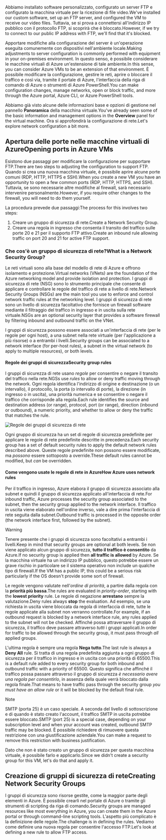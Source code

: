 <span data-ttu-id="c999d-101">Abbiamo installato software personalizzato, configurato un server FTP e configurato la macchina virtuale per la ricezione di file video.</span><span class="sxs-lookup"><span data-stu-id="c999d-101">We've installed our custom software, set up an FTP server, and configured the VM to receive our video files.</span></span> <span data-ttu-id="c999d-102">Tuttavia, se si prova a connettersi all'indirizzo IP pubblico con il protocollo FTP, si scoprirà che è bloccato.</span><span class="sxs-lookup"><span data-stu-id="c999d-102">However, if we try to connect to our public IP address with FTP, we'll find that it's blocked.</span></span> 

<span data-ttu-id="c999d-103">Apportare modifiche alla configurazione del server è un'operazione eseguita comunemente con dispositivi nell'ambiente locale.</span><span class="sxs-lookup"><span data-stu-id="c999d-103">Making adjustments to server configuration is commonly performed with equipment in your on-premises environment.</span></span> <span data-ttu-id="c999d-104">In questo senso, è possibile considerare le macchine virtuali di Azure un'estensione di tale ambiente.</span><span class="sxs-lookup"><span data-stu-id="c999d-104">In this sense, you can consider Azure VMs to be an extension of that environment.</span></span> <span data-ttu-id="c999d-105">È possibile modificare la configurazione, gestire le reti, aprire o bloccare il traffico e così via, tramite il portale di Azure, l'interfaccia della riga di comando di Azure o strumenti di Azure PowerShell.</span><span class="sxs-lookup"><span data-stu-id="c999d-105">You can make configuration changes, manage networks, open or block traffic, and more through the Azure portal, Azure CLI, or Azure PowerShell tools.</span></span>

<span data-ttu-id="c999d-106">Abbiamo già visto alcune delle informazioni base e opzioni di gestione nel pannello **Panoramica** della macchina virtuale.</span><span class="sxs-lookup"><span data-stu-id="c999d-106">You've already seen some of the basic information and management options in the **Overview** panel for the virtual machine.</span></span> <span data-ttu-id="c999d-107">Ora si approfondirà la configurazione di rete.</span><span class="sxs-lookup"><span data-stu-id="c999d-107">Let's explore network configuration a bit more.</span></span>

## <a name="opening-ports-in-azure-vms"></a><span data-ttu-id="c999d-108">Apertura delle porte nelle macchine virtuali di Azure</span><span class="sxs-lookup"><span data-stu-id="c999d-108">Opening ports in Azure VMs</span></span>

<!-- TODO: Azure portal is inconsistent here in applying the NSG.
By default, new VMs are locked down. 

Apps can make outgoing requests, but the only inbound traffic allowed is from the virtual network (e.g. other resources on the same local network), and from Azure's Load Balancer (probe checks). -->

<span data-ttu-id="c999d-109">Esistono due passaggi per modificare la configurazione per supportare FTP.</span><span class="sxs-lookup"><span data-stu-id="c999d-109">There are two steps to adjusting the configuration to support FTP.</span></span> <span data-ttu-id="c999d-110">Quando si crea una nuova macchina virtuale, è possibile aprire alcune porte comuni (RDP, HTTP, HTTPS e SSH).</span><span class="sxs-lookup"><span data-stu-id="c999d-110">When you create a new VM you have an opportunity to open a few common ports (RDP, HTTP, HTTPS, and SSH).</span></span> <span data-ttu-id="c999d-111">Tuttavia, se sono necessarie altre modifiche al firewall, sarà necessario intervenire personalmente.</span><span class="sxs-lookup"><span data-stu-id="c999d-111">However, if you require other changes to the firewall, you will need to do them yourself.</span></span>

<span data-ttu-id="c999d-112">La procedura prevede due passaggi:</span><span class="sxs-lookup"><span data-stu-id="c999d-112">The process for this involves two steps:</span></span>

1. <span data-ttu-id="c999d-113">Creare un gruppo di sicurezza di rete.</span><span class="sxs-lookup"><span data-stu-id="c999d-113">Create a Network Security Group.</span></span>
2. <span data-ttu-id="c999d-114">Creare una regola in ingresso che consenta il transito del traffico sulle porte 20 e 21 per il supporto FTP attivo.</span><span class="sxs-lookup"><span data-stu-id="c999d-114">Create an inbound rule allowing traffic on port 20 and 21 for active FTP support.</span></span>

### <a name="what-is-a-network-security-group"></a><span data-ttu-id="c999d-115">Che cos'è un gruppo di sicurezza di rete?</span><span class="sxs-lookup"><span data-stu-id="c999d-115">What is a Network Security Group?</span></span>

<span data-ttu-id="c999d-116">Le reti virtuali sono alla base del modello di rete di Azure e offrono isolamento e protezione.</span><span class="sxs-lookup"><span data-stu-id="c999d-116">Virtual networks (VNets) are the foundation of the Azure networking model and provide isolation and protection.</span></span> <span data-ttu-id="c999d-117">I gruppi di sicurezza di rete (NSG) sono lo strumento principale che consente di applicare e controllare le regole del traffico di rete a livello di rete.</span><span class="sxs-lookup"><span data-stu-id="c999d-117">Network Security Groups (NSGs) are the main tool you use to enforce and control network traffic rules at the networking level.</span></span> <span data-ttu-id="c999d-118">I gruppi di sicurezza di rete sono un livello di sicurezza facoltativo che fornisce un firewall software mediante il filtraggio del traffico in ingresso e in uscita sulla rete virtuale.</span><span class="sxs-lookup"><span data-stu-id="c999d-118">NSGs are an optional security layer that provides a software firewall by filtering inbound and outbound traffic on the VNet.</span></span> 

<span data-ttu-id="c999d-119">I gruppi di sicurezza possono essere associati a un'interfaccia di rete (per le regole per ogni host), a una subnet nella rete virtuale (per l'applicazione a più risorse) o a entrambi i livelli.</span><span class="sxs-lookup"><span data-stu-id="c999d-119">Security groups can be associated to a network interface (for per-host rules), a subnet in the virtual network (to apply to multiple resources), or both levels.</span></span> 

#### <a name="security-group-rules"></a><span data-ttu-id="c999d-120">Regole dei gruppi di sicurezza</span><span class="sxs-lookup"><span data-stu-id="c999d-120">Security group rules</span></span>

<span data-ttu-id="c999d-121">I gruppi di sicurezza di rete usano _regole_ per consentire o negare il transito del traffico nella rete.</span><span class="sxs-lookup"><span data-stu-id="c999d-121">NGSs use _rules_ to allow or deny traffic moving through the network.</span></span> <span data-ttu-id="c999d-122">Ogni regola identifica l'indirizzo di origine e destinazione (o un intervallo), il protocollo, la porta (o intervallo di porte), la direzione (in ingresso o in uscita), una priorità numerica e se consentire o negare il traffico che corrisponde alla regola.</span><span class="sxs-lookup"><span data-stu-id="c999d-122">Each rule identifies the source and destination address (or range), protocol, port (or range), direction (inbound or outbound), a numeric priority, and whether to allow or deny the traffic that matches the rule.</span></span>

![Regole dei gruppi di sicurezza di rete](../media/7-nsg-rules.png)

<span data-ttu-id="c999d-124">Ogni gruppo di sicurezza ha un set di regole di sicurezza predefinite per applicare le regole di rete predefinite descritte in precedenza.</span><span class="sxs-lookup"><span data-stu-id="c999d-124">Each security group has a set of default security rules to apply the default network rules described above.</span></span> <span data-ttu-id="c999d-125">Queste regole predefinite non possono essere modificate, ma _possono_ essere sottoposto a override.</span><span class="sxs-lookup"><span data-stu-id="c999d-125">These default rules cannot be modified, but _can_ be overridden.</span></span>

#### <a name="how-azure-uses-network-rules"></a><span data-ttu-id="c999d-126">Come vengono usate le regole di rete in Azure</span><span class="sxs-lookup"><span data-stu-id="c999d-126">How Azure uses network rules</span></span>

<span data-ttu-id="c999d-127">Per il traffico in ingresso, Azure elabora il gruppo di sicurezza associato alla subnet e quindi il gruppo di sicurezza applicato all'interfaccia di rete.</span><span class="sxs-lookup"><span data-stu-id="c999d-127">For inbound traffic, Azure processes the security group associated to the subnet, then the security group applied to the network interface.</span></span> <span data-ttu-id="c999d-128">Il traffico in uscita viene elaborato nell'ordine inverso, vale a dire prima l'interfaccia di rete seguita dalla subnet.</span><span class="sxs-lookup"><span data-stu-id="c999d-128">Outbound traffic is processed in the opposite order (the network interface first, followed by the subnet).</span></span>

> [!WARNING]
> <span data-ttu-id="c999d-129">Tenere presente che i gruppi di sicurezza sono facoltativi a entrambi i livelli.</span><span class="sxs-lookup"><span data-stu-id="c999d-129">Keep in mind that security groups are optional at both levels.</span></span> <span data-ttu-id="c999d-130">Se non viene applicato alcun gruppo di sicurezza, **tutto il traffico è consentito** da Azure.</span><span class="sxs-lookup"><span data-stu-id="c999d-130">If no security group is applied then **all traffic is allowed** by Azure.</span></span> <span data-ttu-id="c999d-131">Se la macchina virtuale ha un indirizzo IP pubblico, questo potrebbe essere un grave rischio in particolare se il sistema operativo non include un qualche tipo di firewall.</span><span class="sxs-lookup"><span data-stu-id="c999d-131">If the VM has a public IP, this could be a serious risk particularly if the OS doesn't provide some sort of firewall.</span></span>

<span data-ttu-id="c999d-132">Le regole vengono valutate nell'_ordine di priorità_, a partire dalla regola con la **priorità più bassa**.</span><span class="sxs-lookup"><span data-stu-id="c999d-132">The rules are evaluated in _priority-order_, starting with the **lowest priority** rule.</span></span> <span data-ttu-id="c999d-133">Le regole di negazione **arrestano** sempre la valutazione.</span><span class="sxs-lookup"><span data-stu-id="c999d-133">Deny rules always **stop** the evaluation.</span></span> <span data-ttu-id="c999d-134">Ad esempio, se una richiesta in uscita viene bloccata da regola di interfaccia di rete, tutte le regole applicate alla subnet non verranno controllate.</span><span class="sxs-lookup"><span data-stu-id="c999d-134">For example, if an outbound request is blocked by a network interface rule, any rules applied to the subnet will not be checked.</span></span> <span data-ttu-id="c999d-135">Affinché possa attraversare il gruppo di sicurezza, il traffico deve passare attraverso _tutti_ i gruppi applicati.</span><span class="sxs-lookup"><span data-stu-id="c999d-135">In order for traffic to be allowed through the security group, it must pass through _all_ applied groups.</span></span>

<span data-ttu-id="c999d-136">L'ultima regola è sempre una regola **Nega tutto**.</span><span class="sxs-lookup"><span data-stu-id="c999d-136">The last rule is always a **Deny All** rule.</span></span> <span data-ttu-id="c999d-137">Si tratta di una regola predefinita aggiunta a ogni gruppo di sicurezza per il traffico in ingresso e in uscita con una priorità di 65500.</span><span class="sxs-lookup"><span data-stu-id="c999d-137">This is a default rule added to every security group for both inbound and outbound traffic with a priority of 65500.</span></span> <span data-ttu-id="c999d-138">Questo significa che affinché il traffico possa passare attraverso il gruppo di sicurezza _è necessario avere una regola per consentirlo_, in assenza della quale verrà bloccato dalla regola finale.</span><span class="sxs-lookup"><span data-stu-id="c999d-138">That means to have traffic pass through the security group _you must have an allow rule_ or it will be blocked by the default final rule.</span></span>

> [!NOTE]
> <span data-ttu-id="c999d-139">SMTP (porta 25) è un caso speciale. A seconda del livello di sottoscrizione e di quando è stato creato l'account, il traffico SMTP in uscita potrebbe essere bloccato.</span><span class="sxs-lookup"><span data-stu-id="c999d-139">SMTP (port 25) is a special case, depending on your subscription level and when your account was created, outbound SMTP traffic may be blocked.</span></span> <span data-ttu-id="c999d-140">È possibile richiedere di rimuovere questa restrizione con una giustificazione aziendale.</span><span class="sxs-lookup"><span data-stu-id="c999d-140">You can make a request to remove this restriction with business justification.</span></span>

<span data-ttu-id="c999d-141">Dato che non è stato creato un gruppo di sicurezza per questa macchina virtuale, è possibile farlo e applicarlo.</span><span class="sxs-lookup"><span data-stu-id="c999d-141">Since we didn't create a security group for this VM, let's do that and apply it.</span></span>

## <a name="creating-network-security-groups"></a><span data-ttu-id="c999d-142">Creazione di gruppi di sicurezza di rete</span><span class="sxs-lookup"><span data-stu-id="c999d-142">Creating Network Security Groups</span></span>

<span data-ttu-id="c999d-143">I gruppi di sicurezza sono risorse gestite, come la maggior parte degli elementi in Azure. È possibile crearli nel portale di Azure o tramite gli strumenti di scripting da riga di comando.</span><span class="sxs-lookup"><span data-stu-id="c999d-143">Security groups are managed resources like most everything in Azure, you can create them in the Azure portal or through command-line scripting tools.</span></span> <span data-ttu-id="c999d-144">L'aspetto più complicato è la definizione delle regole.</span><span class="sxs-lookup"><span data-stu-id="c999d-144">The challenge is in defining the rules.</span></span> <span data-ttu-id="c999d-145">Vediamo come definire una nuova regola per consentire l'accesso FTP.</span><span class="sxs-lookup"><span data-stu-id="c999d-145">Let's look at defining a new rule to allow FTP access.</span></span>